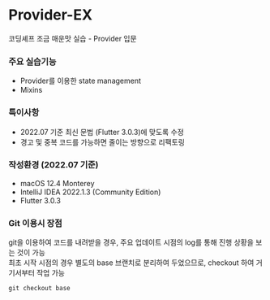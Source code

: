 # Provider-EX

코딩셰프 조금 매운맛 실습 - Provider 입문

### 주요 실습기능

* Provider를 이용한 state management
* Mixins

### 특이사항

* 2022.07 기준 최신 문법 (Flutter 3.0.3)에 맞도록 수정
* 경고 및 중복 코드를 가능하면 줄이는 방향으로 리팩토링

### 작성환경 (2022.07 기준)

* macOS 12.4 Monterey
* IntelliJ IDEA 2022.1.3 (Community Edition)
* Flutter 3.0.3

### Git 이용시 장점

git을 이용하여 코드를 내려받을 경우, 주요 업데이트 시점의 log를 통해 진행 상황을 보는 것이 가능  
최초 시작 시점의 경우 별도의 base 브랜치로 분리하여 두었으므로, checkout 하여 거기서부터 작업 가능

```
git checkout base
```
